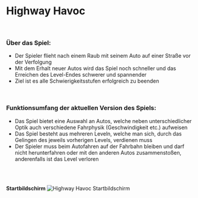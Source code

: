 # Highway Havoc
<br>

### Über das Spiel:
- Der Spieler flieht nach einem Raub mit seinem Auto auf einer Straße vor der Verfolgung
- Mit dem Erhalt neuer Autos wird das Spiel noch schneller und das Erreichen des Level-Endes schwerer und spannender
- Ziel ist es alle Schwierigkeitsstufen erfolgreich zu beenden
<br>

### Funktionsumfang der aktuellen Version des Spiels:
- Das Spiel bietet eine Auswahl an Autos, welche neben unterschiedlicher Optik auch verschiedene Fahrphysik (Geschwindigkeit etc.) aufweisen
- Das Spiel besteht aus mehreren Leveln, welche man sich, durch das Gelingen des jeweils vorherigen Levels, verdienen muss
- Der Spieler muss beim Autofahren auf der Fahrbahn bleiben und darf nicht herunterfahren oder mit den anderen Autos zusammenstoßen, anderenfalls ist das Level verloren

<br>
<br>

**Startbildschirm**
![Highway Havoc Startbildschirm](https://github.com/ABI2025/ST2-Highway_Havoc/assets/132674713/64c89129-cf86-49a1-8182-82f4819c0601)

